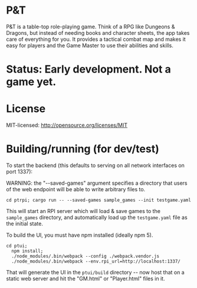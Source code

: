 # P&T

P&T is a table-top role-playing game. Think of a RPG like Dungeons & Dragons, but instead of needing
books and character sheets, the app takes care of everything for you. It provides a tactical combat
map and makes it easy for players and the Game Master to use their abilities and skills.

# Status: Early development. Not a game yet.

# License

MIT-licensed: http://opensource.org/licenses/MIT


# Building/running (for dev/test)

To start the backend (this defaults to serving on all network interfaces on port 1337):

WARNING: the "--saved-games" argument specifies a directory that users of the web endpoint will
be able to write arbitrary files to.

```shell
cd ptrpi; cargo run -- --saved-games sample_games --init testgame.yaml
```

This will start an RPI server which will load & save games to the `sample_games` directory, and
automatically load up the `testgame.yaml` file as the initial state.

To build the UI, you must have npm installed (ideally npm 5).

```
cd ptui;
  npm install;
  ./node_modules/.bin/webpack --config ./webpack.vendor.js
  ./node_modules/.bin/webpack --env.rpi_url=http://localhost:1337/
```

That will generate the UI in the `ptui/build` directory -- now host that on a static web server and
hit the "GM.html" or "Player.html" files in it.
